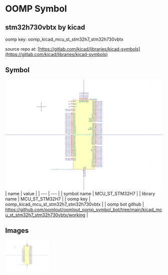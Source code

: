 # OOMP Symbol  
## stm32h730vbtx  by kicad  
  
oomp key: oomp_kicad_mcu_st_stm32h7_stm32h730vbtx  
  
source repo at: [https://gitlab.com/kicad/libraries/kicad-symbols](https://gitlab.com/kicad/libraries/kicad-symbols)  
## Symbol  
  
[![working.png](working_600.png)](working.png)  
| name | value | 
| --- | --- | 
| symbol name | MCU_ST_STM32H7 | 
| library name | MCU_ST_STM32H7 | 
| oomp key | oomp_kicad_mcu_st_stm32h7_stm32h730vbtx | 
| oomp bot github | https://github.com/oomlout/oomlout_oomp_symbol_bot/tree/main/kicad_mcu_st_stm32h7_stm32h730vbtx/working | 
## Images  
  
[![working.png](working_140.png)](working.png)  
